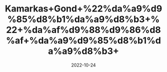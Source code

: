 ---
title: 'Kamarkas+Gond+%22%da%a9%d9%85%d8%b1%da%a9%d8%b3+%22+%da%af%d9%88%d9%86%d8%af+%da%a9%d9%85%d8%b1%da%a9%d8%b3+'
date: '2022-10-24' 
metatag: '' 
inventory: '0' 
draft: false 
# meta description 
shortDescripton: 'Chunia+Gum%22++Kamarkas+has+antioxidant+properties%2c+which+treat+and+prevent+many+digestive+system+problems+like+constipation%2c+diarrhea%2c+ulcer%2c+stomach+cancer%2c+tuberculosis%2c+hemorrhoids%2c+and+removal+of+worms+in+kids.+You+can+also+use+it+as+a+source+for+cough+suppressant+and+is+best+for+dry+cough.'
description: 'Natural+Gums+%d9%82%d8%af%d8%b1%d8%aa%db%8c+%da%af%d9%88%d9%86%d8%af'
longdescription: ''
featured: True
# product Price
price: '100.0'
# Product Short Description
shortDescription: 'Chunia+Gum%22++Kamarkas+has+antioxidant+properties%2c+which+treat+and+prevent+many+digestive+system+problems+like+constipation%2c+diarrhea%2c+ulcer%2c+stomach+cancer%2c+tuberculosis%2c+hemorrhoids%2c+and+removal+of+worms+in+kids.+You+can+also+use+it+as+a+source+for+cough+suppressant+and+is+best+for+dry+cough.'
productID: 'EE7974C3-0A2D-ED11-9968-005056B3A416'
type: 'products'
category: 'Natural+Gums+%d9%82%d8%af%d8%b1%d8%aa%db%8c+%da%af%d9%88%d9%86%d8%af' 
thumnailproduct: 'https://eraconnect.blob.core.windows.net/product-images/aminsaddiquidawakhana/EE7974C3-0A2D-ED11-9968-005056B3A416.webp' 
images:
  - image: 'https://eraconnect.blob.core.windows.net/product-images/aminsaddiquidawakhana/EE7974C3-0A2D-ED11-9968-005056B3A416.webp'  
Variants:
---